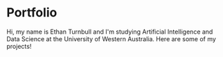 # Portfolio
Hi, my name is Ethan Turnbull and I'm studying Artificial Intelligence and Data Science at the University of Western Australia. Here are some of my projects!
